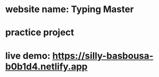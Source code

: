 # website name: Typing Master
# practice project
# live demo: https://silly-basbousa-b0b1d4.netlify.app
